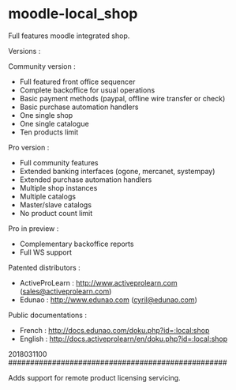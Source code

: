 # moodle-local_shop

Full features moodle integrated shop.

Versions : 

Community version :
   - Full featured front office sequencer
   - Complete backoffice for usual operations
   - Basic payment methods (paypal, offline wire transfer or check)
   - Basic purchase automation handlers
   - One single shop
   - One single catalogue
   - Ten products limit

Pro version :
   - Full community features
   - Extended banking interfaces (ogone, mercanet, systempay)
   - Extended purchase automation handlers
   - Multiple shop instances
   - Multiple catalogs
   - Master/slave catalogs
   - No product count limit

Pro in preview :
   - Complementary backoffice reports
   - Full WS support

Patented distributors :

   - ActiveProLearn : http://www.activeprolearn.com (sales@activeprolearn.com)
   - Edunao : http://www.edunao.com (cyril@edunao.com)

Public documentations : 

   - French : http://docs.edunao.com/doku.php?id=:local:shop
   - English : http://docs.activeprolearn/en/doku.php?id=:local:shop

2018031100
##################################################

Adds support for remote product licensing servicing.